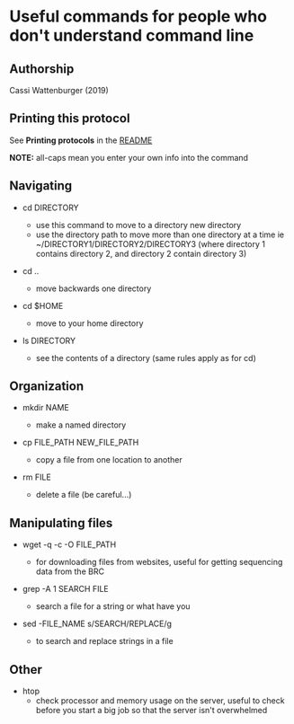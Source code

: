 Useful commands for people who don't understand command line
============================================================

## Authorship

Cassi Wattenburger (2019)


## Printing this protocol

See **Printing protocols** in the [README](../README.md#printing-protocols-conversion-of-protocols-to-pdf)

**NOTE:** all-caps mean you enter your own info into the command

## Navigating

* cd DIRECTORY
  * use this command to move to a directory new directory
  * use the directory path to move more than one directory at a time ie ~/DIRECTORY1/DIRECTORY2/DIRECTORY3 (where directory 1 contains directory 2, and directory 2 contain directory 3)
  
* cd ..
  * move backwards one directory

* cd $HOME
  * move to your home directory
  
* ls DIRECTORY
  * see the contents of a directory (same rules apply as for cd)

## Organization

* mkdir NAME
  * make a named directory

* cp FILE_PATH NEW_FILE_PATH
  * copy a file from one location to another
  
* rm FILE
  * delete a file (be careful...)
  
## Manipulating files
  
* wget -q -c -O FILE_PATH
  * for downloading files from websites, useful for getting sequencing data from the BRC

* grep -A 1 SEARCH FILE
  * search a file for a string or what have you

* sed -FILE_NAME s/SEARCH/REPLACE/g
  * to search and replace strings in a file
  
## Other

* htop
  * check processor and memory usage on the server, useful to check before you start a big job so that the server isn't overwhelmed
